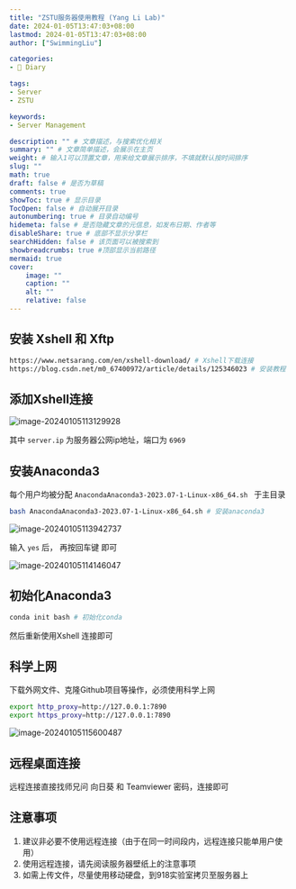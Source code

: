 ```yaml
---
title: "ZSTU服务器使用教程 (Yang Li Lab)"
date: 2024-01-05T13:47:03+08:00
lastmod: 2024-01-05T13:47:03+08:00
author: ["SwimmingLiu"]

categories:
- 📓 Diary

tags:
- Server
- ZSTU

keywords:
- Server Management

description: "" # 文章描述，与搜索优化相关
summary: "" # 文章简单描述，会展示在主页
weight: # 输入1可以顶置文章，用来给文章展示排序，不填就默认按时间排序
slug: ""
math: true
draft: false # 是否为草稿
comments: true
showToc: true # 显示目录
TocOpen: false # 自动展开目录
autonumbering: true # 目录自动编号
hidemeta: false # 是否隐藏文章的元信息，如发布日期、作者等
disableShare: true # 底部不显示分享栏
searchHidden: false # 该页面可以被搜索到
showbreadcrumbs: true #顶部显示当前路径
mermaid: true
cover:
    image: ""
    caption: ""
    alt: ""
    relative: false
---
```


## 安装 Xshell 和 Xftp

```bash
https://www.netsarang.com/en/xshell-download/ # Xshell下载连接
https://blog.csdn.net/m0_67400972/article/details/125346023 # 安装教程
```

## 添加Xshell连接

![image-20240105113129928](https://i.imgs.ovh/2024/01/05/B6xRW.png)

其中 `server.ip` 为服务器公网ip地址，端口为 `6969` 

## 安装Anaconda3

每个用户均被分配 `AnacondaAnaconda3-2023.07-1-Linux-x86_64.sh ` 于主目录

```bash
bash AnacondaAnaconda3-2023.07-1-Linux-x86_64.sh # 安装anaconda3
```

![image-20240105113942737](https://i.imgs.ovh/2024/01/05/B6KTv.png)

输入 `yes` 后， 再按回车键 即可

![image-20240105114146047](https://i.imgs.ovh/2024/01/05/B6one.png)

## 初始化Anaconda3

```bash
conda init bash	# 初始化conda
```

然后重新使用Xshell 连接即可

## 科学上网

下载外网文件、克隆Github项目等操作，必须使用科学上网

```bash
export http_proxy=http://127.0.0.1:7890
export https_proxy=http://127.0.0.1:7890
```

![image-20240105115600487](https://i.imgs.ovh/2024/01/05/B6So3.png)

## 远程桌面连接

远程连接直接找师兄问 向日葵 和 Teamviewer 密码，连接即可

## 注意事项 

1. 建议非必要不使用远程连接（由于在同一时间段内，远程连接只能单用户使用）
2. 使用远程连接，请先阅读服务器壁纸上的注意事项
3. 如需上传文件，尽量使用移动硬盘，到918实验室拷贝至服务器上 

